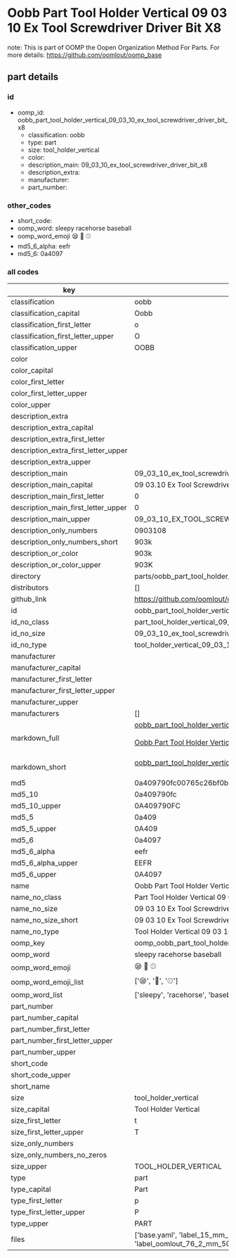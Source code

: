 # Oobb Part Tool Holder Vertical 09 03 10 Ex Tool Screwdriver Driver Bit X8  

note: This is part of OOMP the Oopen Organization Method For Parts. For more details: https://github.com/oomlout/oomp_base

##  part details





### id
* oomp_id: oobb_part_tool_holder_vertical_09_03_10_ex_tool_screwdriver_driver_bit_x8
  * classification: oobb
  * type: part
  * size: tool_holder_vertical
  * color: 
  * description_main: 09_03_10_ex_tool_screwdriver_driver_bit_x8
  * description_extra: 
  * manufacturer: 
  * part_number: 

### other_codes
* short_code: 
* oomp_word: sleepy racehorse baseball
* oomp_word_emoji :sleepy: :racehorse: :baseball:
* md5_6_alpha: eefr
* md5_6: 0a4097

### all codes 
| key | value |  
| --- | --- |  
| classification | oobb |  
| classification_capital | Oobb |  
| classification_first_letter | o |  
| classification_first_letter_upper | O |  
| classification_upper | OOBB |  
| color |  |  
| color_capital |  |  
| color_first_letter |  |  
| color_first_letter_upper |  |  
| color_upper |  |  
| description_extra |  |  
| description_extra_capital |  |  
| description_extra_first_letter |  |  
| description_extra_first_letter_upper |  |  
| description_extra_upper |  |  
| description_main | 09_03_10_ex_tool_screwdriver_driver_bit_x8 |  
| description_main_capital | 09 03.10 Ex Tool Screwdriver Driver Bit X8 |  
| description_main_first_letter | 0 |  
| description_main_first_letter_upper | 0 |  
| description_main_upper | 09_03_10_EX_TOOL_SCREWDRIVER_DRIVER_BIT_X8 |  
| description_only_numbers | 0903108 |  
| description_only_numbers_short | 903k |  
| description_or_color | 903k |  
| description_or_color_upper | 903K |  
| directory | parts/oobb_part_tool_holder_vertical_09_03_10_ex_tool_screwdriver_driver_bit_x8 |  
| distributors | [] |  
| github_link | https://github.com/oomlout/oomlout_oomp_part_src/tree/main/parts/oobb_part_tool_holder_vertical_09_03_10_ex_tool_screwdriver_driver_bit_x8/working |  
| id | oobb_part_tool_holder_vertical_09_03_10_ex_tool_screwdriver_driver_bit_x8 |  
| id_no_class | part_tool_holder_vertical_09_03_10_ex_tool_screwdriver_driver_bit_x8 |  
| id_no_size | 09_03_10_ex_tool_screwdriver_driver_bit_x8 |  
| id_no_type | tool_holder_vertical_09_03_10_ex_tool_screwdriver_driver_bit_x8 |  
| manufacturer |  |  
| manufacturer_capital |  |  
| manufacturer_first_letter |  |  
| manufacturer_first_letter_upper |  |  
| manufacturer_upper |  |  
| manufacturers | [] |  
| markdown_full | [oobb_part_tool_holder_vertical_09_03_10_ex_tool_screwdriver_driver_bit_x8](https://github.com/oomlout/oomlout_oomp_part_src/tree/main/parts/oobb_part_tool_holder_vertical_09_03_10_ex_tool_screwdriver_driver_bit_x8/working)<br>[](https://github.com/oomlout/oomlout_oomp_part_src/tree/main/parts/oobb_part_tool_holder_vertical_09_03_10_ex_tool_screwdriver_driver_bit_x8/working)<br>[Oobb Part Tool Holder Vertical 09 03 10 Ex Tool Screwdriver Driver Bit X8](https://github.com/oomlout/oomlout_oomp_part_src/tree/main/parts/oobb_part_tool_holder_vertical_09_03_10_ex_tool_screwdriver_driver_bit_x8/working)<br><br> |  
| markdown_short | [oobb_part_tool_holder_vertical_09_03_10_ex_tool_screwdriver_driver_bit_x8](https://github.com/oomlout/oomlout_oomp_part_src/tree/main/parts/oobb_part_tool_holder_vertical_09_03_10_ex_tool_screwdriver_driver_bit_x8/working)<br><br> |  
| md5 | 0a409790fc00765c26bf0bba62ce82c0 |  
| md5_10 | 0a409790fc |  
| md5_10_upper | 0A409790FC |  
| md5_5 | 0a409 |  
| md5_5_upper | 0A409 |  
| md5_6 | 0a4097 |  
| md5_6_alpha | eefr |  
| md5_6_alpha_upper | EEFR |  
| md5_6_upper | 0A4097 |  
| name | Oobb Part Tool Holder Vertical 09 03 10 Ex Tool Screwdriver Driver Bit X8 |  
| name_no_class | Part Tool Holder Vertical 09 03 10 Ex Tool Screwdriver Driver Bit X8 |  
| name_no_size | 09 03 10 Ex Tool Screwdriver Driver Bit X8 |  
| name_no_size_short | 09 03 10 Ex Tool Screwdriver Driver Bit X8 |  
| name_no_type | Tool Holder Vertical 09 03 10 Ex Tool Screwdriver Driver Bit X8 |  
| oomp_key | oomp_oobb_part_tool_holder_vertical_09_03_10_ex_tool_screwdriver_driver_bit_x8 |  
| oomp_word | sleepy racehorse baseball |  
| oomp_word_emoji | :sleepy: :racehorse: :baseball: |  
| oomp_word_emoji_list | [':sleepy:', ':racehorse:', ':baseball:'] |  
| oomp_word_list | ['sleepy', 'racehorse', 'baseball'] |  
| part_number |  |  
| part_number_capital |  |  
| part_number_first_letter |  |  
| part_number_first_letter_upper |  |  
| part_number_upper |  |  
| short_code |  |  
| short_code_upper |  |  
| short_name |  |  
| size | tool_holder_vertical |  
| size_capital | Tool Holder Vertical |  
| size_first_letter | t |  
| size_first_letter_upper | T |  
| size_only_numbers |  |  
| size_only_numbers_no_zeros |  |  
| size_upper | TOOL_HOLDER_VERTICAL |  
| type | part |  
| type_capital | Part |  
| type_first_letter | p |  
| type_first_letter_upper | P |  
| type_upper | PART |  
| files | ['base.yaml', 'label_15_mm_30_mm.pdf', 'label_15_mm_30_mm.svg', 'label_76_2_mm_50_8_mm.pdf', 'label_76_2_mm_50_8_mm.svg', 'label_oomlout_76_2_mm_50_8_mm.pdf', 'label_oomlout_76_2_mm_50_8_mm.svg', 'readme.md', 'working.json', 'working.yaml'] |  
